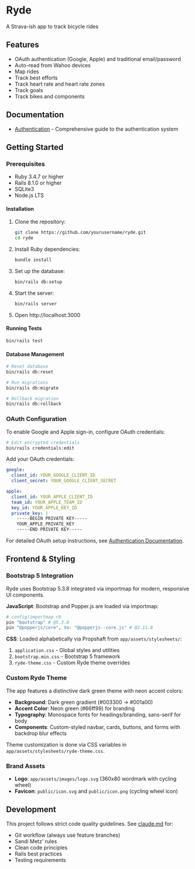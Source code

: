 # Ryde

A Strava-ish app to track bicycle rides

## Features

- OAuth authentication (Google, Apple) and traditional email/password
- Auto-read from Wahoo devices
- Map rides
- Track best efforts
- Track heart rate and heart rate zones
- Track goals
- Track bikes and components

## Documentation

- [Authentication](docs/AUTHENTICATION.md) - Comprehensive guide to the authentication system

## Getting Started

### Prerequisites
- Ruby 3.4.7 or higher
- Rails 8.1.0 or higher
- SQLite3
- Node.js LTS

#### Installation

1. Clone the repository:
   ```bash
   git clone https://github.com/yourusername/ryde.git
   cd ryde
   ```

2. Install Ruby dependencies:
   ```bash
   bundle install
   ```

3. Set up the database:
   ```bash
   bin/rails db:setup
   ```

4. Start the server:
   ```bash
   bin/rails server
   ```

5. Open http://localhost:3000

#### Running Tests
```bash
bin/rails test
```

#### Database Management
```bash
# Reset database
bin/rails db:reset

# Run migrations
bin/rails db:migrate

# Rollback migration
bin/rails db:rollback
```

### OAuth Configuration

To enable Google and Apple sign-in, configure OAuth credentials:

```bash
# Edit encrypted credentials
bin/rails credentials:edit
```

Add your OAuth credentials:
```yaml
google:
  client_id: YOUR_GOOGLE_CLIENT_ID
  client_secret: YOUR_GOOGLE_CLIENT_SECRET

apple:
  client_id: YOUR_APPLE_CLIENT_ID
  team_id: YOUR_APPLE_TEAM_ID
  key_id: YOUR_APPLE_KEY_ID
  private_key: |
    -----BEGIN PRIVATE KEY-----
    YOUR_APPLE_PRIVATE_KEY
    -----END PRIVATE KEY-----
```

For detailed OAuth setup instructions, see [Authentication Documentation](docs/AUTHENTICATION.md).

## Frontend & Styling

### Bootstrap 5 Integration
Ryde uses Bootstrap 5.3.8 integrated via importmap for modern, responsive UI components.

**JavaScript**: Bootstrap and Popper.js are loaded via importmap:
```ruby
# config/importmap.rb
pin "bootstrap" # @5.3.8
pin "@popperjs/core", to: "@popperjs--core.js" # @2.11.8
```

**CSS**: Loaded alphabetically via Propshaft from `app/assets/stylesheets/`:
1. `application.css` - Global styles and utilities
2. `bootstrap.min.css` - Bootstrap 5 framework
3. `ryde-theme.css` - Custom Ryde theme overrides

### Custom Ryde Theme
The app features a distinctive dark green theme with neon accent colors:

- **Background**: Dark green gradient (#003300 → #001a00)
- **Accent Color**: Neon green (#66ff99) for branding
- **Typography**: Monospace fonts for headings/branding, sans-serif for body
- **Components**: Custom-styled navbar, cards, buttons, and forms with backdrop blur effects

Theme customization is done via CSS variables in `app/assets/stylesheets/ryde-theme.css`.

### Brand Assets
- **Logo**: `app/assets/images/logo.svg` (360x80 wordmark with cycling wheel)
- **Favicon**: `public/icon.svg` and `public/icon.png` (cycling wheel icon)

## Development

This project follows strict code quality guidelines. See [claude.md](claude.md) for:
- Git workflow (always use feature branches)
- Sandi Metz' rules
- Clean code principles
- Rails best practices
- Testing requirements

